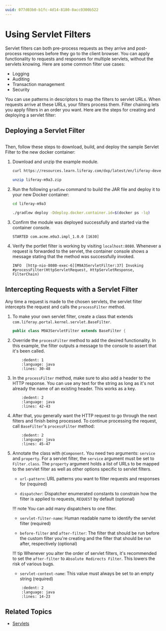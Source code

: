 ```yaml
---
uuid: 077d03b0-b1fc-4d14-8180-8acc0300b522
---
```


# Using Servlet Filters

Servlet filters can both pre-process requests as they arrive and post-process responses before they go to the client browser. You can apply functionality to requests and responses for multiple servlets, without the servlets knowing. Here are some common filter use cases:

- Logging
- Auditing
- Transaction management
- Security

You can use patterns in descriptors to map the filters to servlet URLs. When requests arrive at these URLs, your filters process them. Filter chaining lets you apply filters in an order you want. Here are the steps for creating and deploying a servlet filter:

## Deploying a Servlet Filter

```{include} /_snippets/run-liferay-portal.md
```

Then, follow these steps to download, build, and deploy the sample Servlet Filter to the new docker container:

1. Download and unzip the example module.

   ```bash
   curl https://resources.learn.liferay.com/dxp/latest/en/liferay-development/liferay-internals/extending-liferay/liferay-m9a3.zip -O
   ```

   ```bash
   unzip liferay-m9a3.zip
   ```

1. Run the following `gradlew` command to build the JAR file and deploy it to your new Docker container:

   ```bash
   cd liferay-m9a3
   ```

   ```bash
   ./gradlew deploy -Ddeploy.docker.container.id=$(docker ps -lq)
   ```

1. Confirm the module was deployed successfully and started via the container console.

   ```log
   STARTED com.acme.m9a3.impl_1.0.0 [1630]
   ```

1. Verify the portlet filter is working by visiting `localhost:8080`. Whenever a request is forwarded to the servlet, the container console shows a message stating that the method was successfully invoked.

   ```log
   INFO  [http-nio-8080-exec-6][M9A3ServletFilter:37] Invoking #processFilter(HttpServletRequest, HttpServletResponse, FilterChain)
   ```

## Intercepting Requests with a Servlet Filter

Any time a request is made to the chosen servlets, the servlet filter intercepts the request and calls the `processFilter` method.

1. To make your own servlet filter, create a class that extends `com.liferay.portal.kernel.servlet.BaseFilter`.

   ```java
   public class M9A3ServletFilter extends BaseFilter {
   ```

1. Override the `processFilter` method to add the desired functionality. In this example, the filter outputs a message to the console to assert that it's been called.

   ```{literalinclude} ./using-servlet-filters/resources/liferay-m9a3.zip/m9a3-impl/src/main/java/com/acme/m9a3/internal/servlet/filter/M9A3ServletFilter.java
       :dedent: 1
       :language: java
       :lines: 30-48
   ```

1. In the `processFilter` method, make sure to also add a header to the HTTP response. You can use any text for the string as long as it's not already the name of an existing header. This works as a key.

   ```{literalinclude} ./using-servlet-filters/resources/liferay-m9a3.zip/m9a3-impl/src/main/java/com/acme/m9a3/internal/servlet/filter/M9A3ServletFilter.java
       :dedent: 2
       :language: java
       :lines: 42-43
   ```

1. After that, you generally want the HTTP request to go through the next filters and finish being processed. To continue processing the request, call `BaseFilter`'s `processFilter` method:

   ```{literalinclude} ./using-servlet-filters/resources/liferay-m9a3.zip/m9a3-impl/src/main/java/com/acme/m9a3/internal/servlet/filter/M9A3ServletFilter.java
       :dedent: 2
       :language: java
       :lines: 45-47
   ```

1. Annotate the class with `@Component`. You need two arguments: `service` and `property`. For a servlet filter, the `service` argument must be set to `Filter.class`. The `property` argument holds a list of URLs to be mapped to the servlet filter as well as other options specific to servlet filters.

   - `url-pattern`: URL patterns you want to filter requests and responses for (required)

   - `dispatcher`: Dispatcher enumerated constants to constrain how the filter is applied to requests, `REQUEST` by default (optional)

   !!! note
       You can add many dispatchers to one filter.

   - `servlet-filter-name`: Human readable name to identify the servlet filter (required)

   - `before-filter` and `after-filter`: The filter that should be run before the custom filter you're creating and the filter that should be run after, respectively (optional)

   !!! tip
       Whenever you alter the order of servlet filters, it's recommended to set the `after-filter` to `Absolute Redirects Filter`. This lowers the risk of various bugs.

   - `servlet-context-name`: This value must always be set to an empty string (required)

   ```{literalinclude} ./using-servlet-filters/resources/liferay-m9a3.zip/m9a3-impl/src/main/java/com/acme/m9a3/internal/servlet/filter/M9A3ServletFilter.java
       :dedent: 2
       :language: java
       :lines: 14-23
   ```

## Related Topics

- [Servlets](../../core-frameworks/servlets.md)